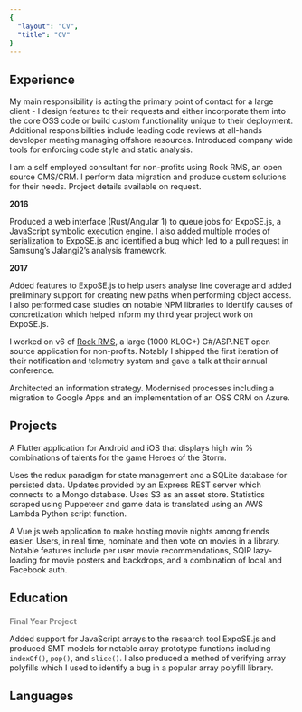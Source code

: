 ```yaml
---
{
  "layout": "CV",
  "title": "CV"
}
---
```

<c-v-header />

## Experience

<block title="Spark Development Network" subtitle="Developer" years="2018-Current">

My main responsibility is acting the primary point of contact for a large client - I design features to their requests and either incorporate them into the core OSS code or build custom functionality unique to their deployment.
Additional responsibilities include leading code reviews at all-hands developer meeting managing offshore resources. Introduced company wide tools for enforcing code style and static analysis.  

<skills :list="['C#', 'ASP.NET', 'SQL', 'SQL Server', 'jQuery', 'IIS', 'Azure', 'Windows Server',  'Requirements Analysis', 'OSS Community Management', 'Release Planning', 'Retainer Management']" />

</block>

<block title="Bricks and Mortar Studio" subtitle="Consultant" years="2016-Current">
I am a self employed consultant for non-profits using Rock RMS, an open source CMS/CRM. I perform data migration and produce custom solutions for their needs. Project details available on request.

<skills :list="['C#', 'ASP.NET', 'SQL', 'Python3', 'Pandas', 'Requirements Analysis', 'Project Management']" />

</block>

<block title="Royal Holloway, University of London" subtitle="Undergraduate Researcher" years="Summer 2016 / Summer 2017">

**2016**

Produced a web interface (Rust/Angular 1) to queue jobs for ExpoSE.js, a JavaScript symbolic execution engine. I also added multiple modes of serialization to ExpoSE.js and identified a bug which led to a pull request in Samsung’s Jalangi2’s analysis framework.

**2017**

Added features to ExpoSE.js to help users analyse line coverage and added preliminary support for creating new paths when performing object access. I also performed case studies on notable NPM libraries to identify causes of concretization which helped inform my third year project work on ExpoSE.js.

<skills :list="['Rust', 'GDB', 'Z3', 'SMT', 'Angular 1', 'JavaScript', 'Node.js', 'Bash']" />
</block>

<block title="Spark Development Network" subtitle="Internship" years="Summer 2016">

I worked on v6 of [Rock RMS](https://github.com/SparkDevNetwork/Rock/), a large (1000 KLOC+) C#/ASP.NET open source application for non-profits. Notably I shipped the first iteration of their notification and telemetry system and gave a talk at their annual conference.

<skills :list="['C#', 'ASP.NET', 'SQL', 'Entity Framework 6', 'SQL Server', 'HTML5', 'CSS3', 'jQuery', 'Git']" />
</block>

<block title="Hope Church" subtitle="Communications Director" years="2013-2015">

Architected an information strategy. Modernised processes including a migration to Google Apps and an implementation of an OSS CRM on Azure.

</block>

## Projects

<block title="Heroes Companion" github-url="arranf/HeroesCompanion">

A Flutter application for Android and iOS that displays high win % combinations of talents for the game Heroes of the Storm.

Uses the redux paradigm for state management and a SQLite database for persisted data. Updates provided by an Express REST server which connects to a Mongo database. Uses S3 as an asset store. Statistics scraped using Puppeteer and game data is translated using an AWS Lambda Python script function.

<skills :list="['Dart', 'Redux', 'Java', 'SQLite', 'Express', 'MongoDB', 'Mongoose', 'AWS', 'S3', 'Puppeteer', 'Heroku']" />

</block>

<block title="Jonathan's Movies" github-url="arranf/Jonathans-Movies-Client">

A Vue.js web application to make hosting movie nights among friends easier. Users, in real time, nominate and then vote on movies in a library. Notable features include per user movie recommendations, SQIP lazy-loading for movie posters and backdrops, and a combination of local and Facebook auth.

<skills :list="['Vue', 'Webpack', 'Jest', 'Real-Time', 'Web Sockets', 'Machine Learning', 'OAuth']" />

</block>

## Education
<block title="First Class Software Engineering BSc" subtitle="Royal Holloway, University of London" years="2015-2018">

<grid title="Awards" items="awards" width="100" style="margin-bottom: 2em;" />

<h4 style="margin-bottom: 0px">Final Year Project</h4>

<div style="margin-top: 4px;"></div>

Added support for JavaScript arrays to the research tool ExpoSE.js and produced SMT models for notable array prototype functions including `indexOf()`, `pop()`, and `slice()`. I also produced a method of verifying array polyfills which I used to identify a bug in a popular array polyfill library.

<div style="margin-bottom: 2em;"></div>

<grid title="Elective Modules" items="modules" width="33" />
</block>

## Languages
<grid items="languages" />

<style>
h2 {
  border-bottom: 0 !important;
}

h4 {
  color: #888888;
}
</style>